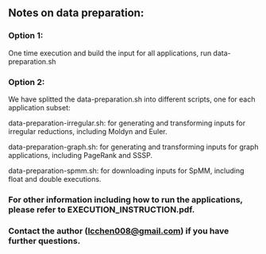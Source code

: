 ## Notes on data preparation:

### Option 1: 
One time execution and build the input for all applications, run data-preparation.sh 

### Option 2: 
We have splitted the data-preparation.sh into different scripts, one for each application subset:

data-preparation-irregular.sh: for generating and transforming inputs for
irregular reductions, including Moldyn and Euler.

data-preparation-graph.sh: for generating and transforming inputs for graph
applications, including PageRank and SSSP.

data-preparation-spmm.sh: for downloading inputs for SpMM, including
float and double executions.

### For other information including how to run the applications, please refer to EXECUTION_INSTRUCTION.pdf.
### Contact the author (lcchen008@gmail.com) if you have further questions.
